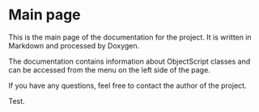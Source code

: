 # Main page

This is the main page of the documentation for the project. It is written in Markdown and processed by Doxygen.

The documentation contains information about ObjectScript classes and can be accessed from the menu on the left side of the page.

If you have any questions, feel free to contact the author of the project.

Test.
